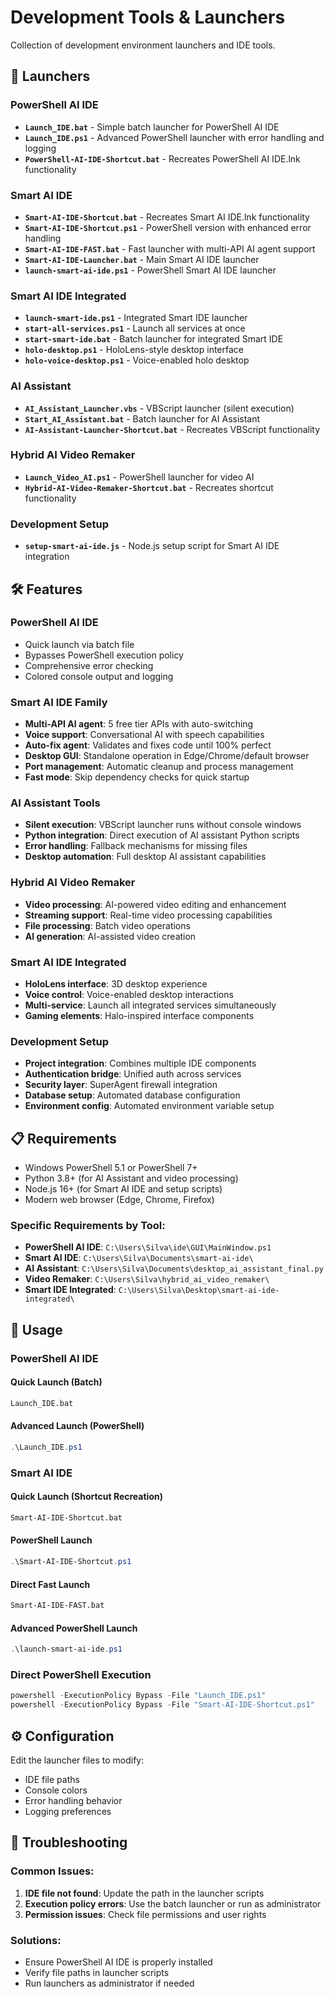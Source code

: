 # Development Tools & Launchers

Collection of development environment launchers and IDE tools.

## 🚀 Launchers

### PowerShell AI IDE
- **`Launch_IDE.bat`** - Simple batch launcher for PowerShell AI IDE
- **`Launch_IDE.ps1`** - Advanced PowerShell launcher with error handling and logging
- **`PowerShell-AI-IDE-Shortcut.bat`** - Recreates PowerShell AI IDE.lnk functionality

### Smart AI IDE
- **`Smart-AI-IDE-Shortcut.bat`** - Recreates Smart AI IDE.lnk functionality  
- **`Smart-AI-IDE-Shortcut.ps1`** - PowerShell version with enhanced error handling
- **`Smart-AI-IDE-FAST.bat`** - Fast launcher with multi-API AI agent support
- **`Smart-AI-IDE-Launcher.bat`** - Main Smart AI IDE launcher
- **`launch-smart-ai-ide.ps1`** - PowerShell Smart AI IDE launcher

### Smart AI IDE Integrated
- **`launch-smart-ide.ps1`** - Integrated Smart IDE launcher
- **`start-all-services.ps1`** - Launch all services at once
- **`start-smart-ide.bat`** - Batch launcher for integrated Smart IDE
- **`holo-desktop.ps1`** - HoloLens-style desktop interface
- **`holo-voice-desktop.ps1`** - Voice-enabled holo desktop

### AI Assistant
- **`AI_Assistant_Launcher.vbs`** - VBScript launcher (silent execution)
- **`Start_AI_Assistant.bat`** - Batch launcher for AI Assistant
- **`AI-Assistant-Launcher-Shortcut.bat`** - Recreates VBScript functionality

### Hybrid AI Video Remaker
- **`Launch_Video_AI.ps1`** - PowerShell launcher for video AI
- **`Hybrid-AI-Video-Remaker-Shortcut.bat`** - Recreates shortcut functionality

### Development Setup
- **`setup-smart-ai-ide.js`** - Node.js setup script for Smart AI IDE integration

## 🛠️ Features

### PowerShell AI IDE
- Quick launch via batch file
- Bypasses PowerShell execution policy
- Comprehensive error checking
- Colored console output and logging

### Smart AI IDE Family
- **Multi-API AI agent**: 5 free tier APIs with auto-switching
- **Voice support**: Conversational AI with speech capabilities
- **Auto-fix agent**: Validates and fixes code until 100% perfect
- **Desktop GUI**: Standalone operation in Edge/Chrome/default browser
- **Port management**: Automatic cleanup and process management
- **Fast mode**: Skip dependency checks for quick startup

### AI Assistant Tools
- **Silent execution**: VBScript launcher runs without console windows
- **Python integration**: Direct execution of AI assistant Python scripts
- **Error handling**: Fallback mechanisms for missing files
- **Desktop automation**: Full desktop AI assistant capabilities

### Hybrid AI Video Remaker
- **Video processing**: AI-powered video editing and enhancement
- **Streaming support**: Real-time video processing capabilities
- **File processing**: Batch video operations
- **AI generation**: AI-assisted video creation

### Smart AI IDE Integrated
- **HoloLens interface**: 3D desktop experience
- **Voice control**: Voice-enabled desktop interactions
- **Multi-service**: Launch all integrated services simultaneously
- **Gaming elements**: Halo-inspired interface components

### Development Setup
- **Project integration**: Combines multiple IDE components
- **Authentication bridge**: Unified auth across services
- **Security layer**: SuperAgent firewall integration
- **Database setup**: Automated database configuration
- **Environment config**: Automated environment variable setup

## 📋 Requirements

- Windows PowerShell 5.1 or PowerShell 7+
- Python 3.8+ (for AI Assistant and video processing)
- Node.js 16+ (for Smart AI IDE and setup scripts)
- Modern web browser (Edge, Chrome, Firefox)

### Specific Requirements by Tool:
- **PowerShell AI IDE**: `C:\Users\Silva\ide\GUI\MainWindow.ps1`
- **Smart AI IDE**: `C:\Users\Silva\Documents\smart-ai-ide\`
- **AI Assistant**: `C:\Users\Silva\Documents\desktop_ai_assistant_final.py`
- **Video Remaker**: `C:\Users\Silva\hybrid_ai_video_remaker\`
- **Smart IDE Integrated**: `C:\Users\Silva\Desktop\smart-ai-ide-integrated\`

## 🎯 Usage

### PowerShell AI IDE

#### Quick Launch (Batch)
```cmd
Launch_IDE.bat
```

#### Advanced Launch (PowerShell)
```powershell
.\Launch_IDE.ps1
```

### Smart AI IDE

#### Quick Launch (Shortcut Recreation)
```cmd
Smart-AI-IDE-Shortcut.bat
```

#### PowerShell Launch
```powershell
.\Smart-AI-IDE-Shortcut.ps1
```

#### Direct Fast Launch
```cmd
Smart-AI-IDE-FAST.bat
```

#### Advanced PowerShell Launch
```powershell
.\launch-smart-ai-ide.ps1
```

### Direct PowerShell Execution
```powershell
powershell -ExecutionPolicy Bypass -File "Launch_IDE.ps1"
powershell -ExecutionPolicy Bypass -File "Smart-AI-IDE-Shortcut.ps1"
```

## ⚙️ Configuration

Edit the launcher files to modify:
- IDE file paths
- Console colors
- Error handling behavior
- Logging preferences

## 🔧 Troubleshooting

### Common Issues:
1. **IDE file not found**: Update the path in the launcher scripts
2. **Execution policy errors**: Use the batch launcher or run as administrator
3. **Permission issues**: Check file permissions and user rights

### Solutions:
- Ensure PowerShell AI IDE is properly installed
- Verify file paths in launcher scripts
- Run launchers as administrator if needed